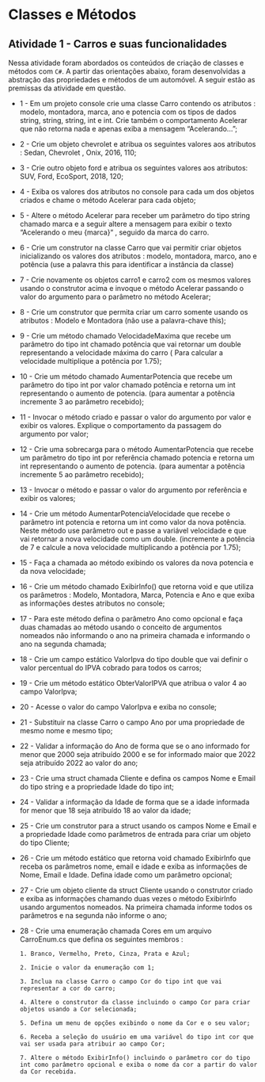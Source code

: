# Classes e Métodos

## Atividade 1 - Carros e suas funcionalidades 

Nessa atividade foram abordados os conteúdos de criação de classes e métodos com ```C#```. A partir das orientações abaixo, foram desenvolvidas a abstração das propriedades e métodos de um automóvel. A seguir estão as premissas da atividade em questão.

- 1 - Em um projeto console crie uma classe Carro contendo os atributos : modelo, montadora, marca, ano e potencia com os tipos de dados string, string, string, int e int. Crie também o comportamento Acelerar que não retorna nada e apenas exiba a mensagem “Acelerando...”;

- 2 - Crie um objeto chevrolet e atribua os seguintes valores aos atributos : Sedan, Chevrolet , Onix, 2016, 110;

- 3 - Crie outro objeto ford e atribua os seguintes valores aos atributos: SUV, Ford, EcoSport, 2018, 120;

- 4 - Exiba os valores dos atributos no console para cada um dos objetos criados e chame o método Acelerar para cada objeto;

- 5 - Altere o método Acelerar para receber um parâmetro do tipo string chamado marca e a seguir altere a mensagem para exibir o texto “Acelerando o meu {marca}“ , seguido da marca do carro.

- 6 - Crie um construtor na classe Carro que vai permitir criar objetos inicializando os valores dos atributos : modelo, montadora, marco, ano e potência (use a palavra this para identificar a instância da classe)

- 7 - Crie novamente os objetos carro1 e carro2 com os mesmos valores usando o construtor acima e invoque o método Acelerar passando o valor do argumento para o parâmetro no método Acelerar;

- 8 - Crie um construtor que permita criar um carro somente usando os atributos : Modelo e Montadora (não use a palavra-chave this);

- 9 - Crie um método chamado VelocidadeMaxima que recebe um parâmetro do tipo int chamado potência que vai retornar um double representando a velocidade máxima do carro ( Para calcular a velocidade multiplique a potência por 1.75);

- 10 - Crie um método chamado AumentarPotencia que recebe um parâmetro do tipo int por valor chamado potência e retorna um int representando o aumento de potencia. (para aumentar a potência incremente 3 ao parâmetro recebido);

- 11 - Invocar o método criado e passar o valor do argumento por valor e exibir os valores. Explique o comportamento da passagem do argumento por valor;

- 12 - Crie uma sobrecarga para o método AumentarPotencia que recebe um parâmetro do tipo int por referência chamado potencia e retorna um int representando o aumento de potencia. (para aumentar a potência incremente 5 ao parâmetro recebido);

- 13 - Invocar o método e passar o valor do argumento por referência e exibir os valores;

- 14 - Crie um método AumentarPotenciaVelocidade que recebe o parâmetro int potencia e retorna um int como valor da nova potência. Neste método use parâmetro out e passe a variável velocidade e que vai retornar a nova velocidade como um double. (incremente a potência de 7 e calcule a nova velocidade multiplicando a potência por 1.75);

- 15 - Faça a chamada ao método exibindo os valores da nova potencia e da nova velocidade;

- 16 - Crie um método chamado ExibirInfo() que retorna void e que utiliza os parâmetros : Modelo, Montadora, Marca, Potencia e Ano e que exiba as informações destes atributos no console;

- 17 - Para este método defina o parâmetro Ano como opcional e faça duas chamadas ao método usando o conceito de argumentos nomeados não informando o ano na primeira chamada e informando o ano na segunda chamada;

- 18 - Crie um campo estático ValorIpva do tipo double que vai definir o valor percentual do IPVA cobrado para todos os carros;
      
- 19 - Crie um método estático ObterValorIPVA que atribua o valor 4 ao campo ValorIpva;
        
- 20 - Acesse o valor do campo ValorIpva e exiba no console;

- 21 - Substituir na classe Carro o campo Ano por uma propriedade de mesmo nome e mesmo tipo;
      
- 22 - Validar a informação do Ano de forma que se o ano informado for menor que 2000 seja atribuído 2000 e se for informado maior que 2022 seja atribuído 2022 ao valor do ano;

- 23 - Crie uma struct chamada Cliente e defina os campos Nome e Email do tipo string e a propriedade Idade do tipo int; 
      
- 24 - Validar a informação da Idade de forma que se a idade informada for menor que 18 seja atribuído 18 ao valor da idade;
      
- 25 - Crie um construtor para a struct usando os campos Nome e Email e a propriedade Idade como parâmetros de entrada para criar um objeto do tipo Cliente;
      
- 26 - Crie um método estático que retorna void chamado ExibirInfo que receba os parâmetros nome, email e idade e exiba as informações de Nome, Email e Idade. Defina idade como um parâmetro opcional;

- 27 - Crie um objeto cliente da struct Cliente usando o construtor criado e exiba as informações chamando duas vezes o método ExibirInfo usando argumentos nomeados. Na primeira chamada informe todos os parâmetros e na segunda não informe o ano;

- 28 - Crie uma enumeração chamada Cores em um arquivo CarroEnum.cs que defina os seguintes membros :

     
      1. Branco, Vermelho, Preto, Cinza, Prata e Azul;
      
      2. Inicie o valor da enumeração com 1;
      
      3. Inclua na classe Carro o campo Cor do tipo int que vai representar a cor do carro;

      4. Altere o construtor da classe incluindo o campo Cor para criar objetos usando a Cor selecionada;

      5. Defina um menu de opções exibindo o nome da Cor e o seu valor;

      6. Receba a seleção do usuário em uma variável do tipo int cor que vai ser usada para atribuir ao campo Cor;

      7. Altere o método ExibirInfo() incluindo o parâmetro cor do tipo int como parâmetro opcional e exiba o nome da cor a partir do valor da Cor recebida.



